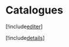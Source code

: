 # Catalogues

[!include[editer](catalogues.editer.autogen.md)]

[!include[details](catalogues.details.autogen.md)]











































































































